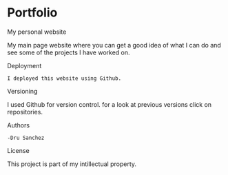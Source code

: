 # Portfolio
My personal website

My main page website where you can get a good idea of what I can do and see some of the projects I have worked on.



Deployment

    I deployed this website using Github.


Versioning

I used Github for version control. for a look at previous versions click on repositories.

Authors

    -Dru Sanchez


License

This project is part of my intillectual property. 


